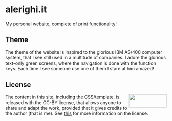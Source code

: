 # alerighi.it

My personal website, complete of print functionality!

## Theme

The theme of the website is inspired to the glorious IBM AS/400 computer system, that I see 
still used in a multitude of companies. I adore the glorious text-only green screens, where 
the navigation is done with the function keys. Each time I see someone use one of them I stare
at him amazed!

## License

<a href="https://creativecommons.org/licenses/by/4.0/"><img decoding="async" src="https://mirrors.creativecommons.org/presskit/buttons/88x31/png/by.png" width="118" height="41" align="right"></a>

The content in this site, including the CSS/template, is released with the CC-BY license, that
allows anyone to share and adapt the work, provided that it gives credits to the author (that is me). See [this](https://creativecommons.org/licenses/by/4.0/) for more information on the license.

